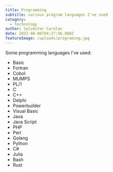 ```yaml
---
title: Programming
subtitle: various program languages I've used
category:
  - Technology
author: Sylvester Carolan
date: 2022-08-06T04:27:56.800Z
featureImage: /uploads/programing.jpg
---
```

Some programming languages I've  used:

* Basic
* Fortran
* Cobol
* MUMPS
* PL/1
* C
* C++
* Delphi
* Powerbuilder
* Visual Basic
* Java
* Java Script
* PHP
* Perl
* Golang
* Python
* C#
* Julia
* Bash
* Rust